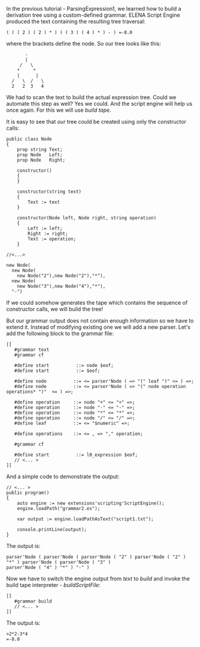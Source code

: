 In the previous tutorial - ParsingExpression1, we learned how to build a derivation tree using a custom-defined grammar. 
ELENA Script Engine produced the text containing the resulting tree traversal:

    ( ( ( 2 ) ( 2 ) * ) ( ( 3 ) ( 4 ) * ) - ) =-8.0

where the brackets define the node. So our tree looks like this:

           -
           |
         /   \
        *     *
        |      |
      /   \  /   \
      2   2  3   4

We had to scan the text to build the actual expression tree. Could we automate this step as well?
Yes we could. And the script engine will help us once again. For this we will use *build tape*.

It is easy to see that our tree could be created using only the constructor calls:

    public class Node
    {
        prop string Text;
        prop Node   Left;
        prop Node   Right;
        
        constructor()
        {
        }    
        
        constructor(string text)
        {
            Text := text
        }
        
        constructor(Node left, Node right, string operation)
        {
            Left := left;
            Right := right;
            Text := operation;
        }

    //<...>

    new Node(
      new Node(
        new Node("2"),new Node("2"),"*"), 
      new Node(
        new Node("3"),new Node("4"),"*"), 
      "-")

If we could somehow generates the tape which contains the sequence of constructor calls, we will build the tree!

But our grammar output does not contain enough information so we have to extend it. Instead of modifying existing one
we will add a new parser. Let's add the following block to the grammar file:

    [[
       #grammar text
       #grammar cf
    
       #define start          ::= node $eof;
       #define start          ::= $eof;
    
       #define node          ::= <= parser'Node ( => "(" leaf ")" <= ) =>;
       #define node          ::= <= parser'Node ( => "(" node operation operations* ")"  <= ) =>;
    
       #define operation     ::= node "+" <= "+" =>;
       #define operation     ::= node "-" <= "-" =>;
       #define operation     ::= node "*" <= "*" =>;
       #define operation     ::= node "/" <= "/" =>;
       #define leaf          ::= <= "$numeric" =>;
    
       #define operations    ::= <= , => "," operation;
    
       #grammar cf
    
       #define start          ::= l0_expression $eof;
       // <... >
    ]]

And a simple code to demonstrate the output:

    // <... >
    public program()
    {
        auto engine := new extensions'scripting'ScriptEngine();
        engine.loadPath("grammar2.es");
        
        var output := engine.loadPathAsText("script1.txt");
    
        console.printLine(output);
    }

The output is:

    parser'Node ( parser'Node ( parser'Node ( "2" ) parser'Node ( "2" ) "*" ) parser'Node ( parser'Node ( "3" )
    parser'Node ( "4" ) "*" ) "-" ) 

Now we have to switch the engine output from *text* to *build* and invoke the build tape interpreter - *buildScriptFile*:

    [[
       #grammar build
       // <... >
    ]]


The output is:

    >2*2-3*4
    =-8.0
